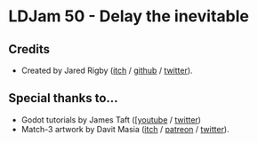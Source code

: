 # LDJam 50 - Delay the inevitable

## Credits

- Created by Jared Rigby ([itch](https://jazibobs.itch.io/) / [github](https://github.com/jazibobs) / [twitter](https://twitter.com/jazibobs)).

## Special thanks to...

- Godot tutorials by James Taft ([[youtube](https://www.youtube.com/mistertaftcreates) / [twitter](https://twitter.com/taftcreates))
- Match-3 artwork by Davit Masia ([itch](https://kronbits.itch.io/) / [patreon](https://www.patreon.com/davitmasia) / [twitter](https://twitter.com/DavitMasia)).
